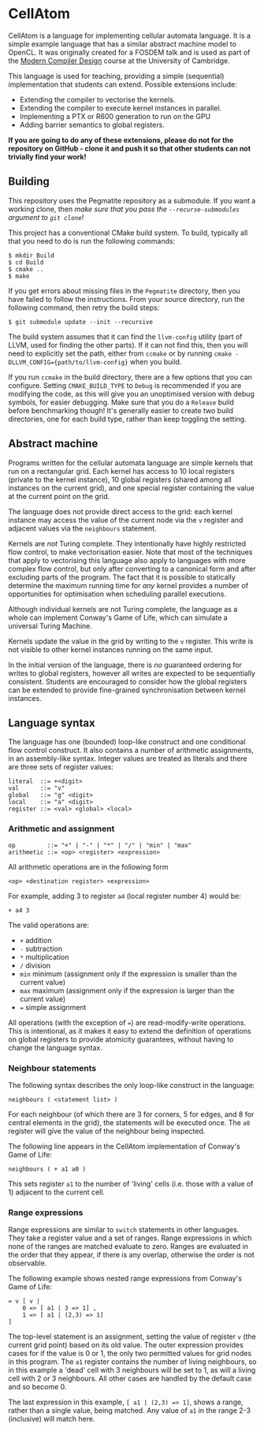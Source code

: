 CellAtom
========

CellAtom is a language for implementing cellular automata language. It is a
simple example language that has a similar abstract machine model to OpenCL.
It was originally created for a FOSDEM talk and is used as part of the [Modern
Compiler Design](http://www.cl.cam.ac.uk/teaching/1314/L25/) course at the
University of Cambridge.

This language is used for teaching, providing a simple (sequential)
implementation that students can extend.  Possible extensions include:

- Extending the compiler to vectorise the kernels.
- Extending the compiler to execute kernel instances in parallel.
- Implementing a PTX or R600 generation to run on the GPU
- Adding barrier semantics to global registers.

**If you are going to do any of these extensions, please do not for the
repository on GitHub - clone it and push it so that other students can not
trivially find your work!**

Building
--------

This repository uses the Pegmatite repository as a submodule.  If you want a
working clone, then *make sure that you pass the `--recurse-submodules`
argument to `git clone`!*  

This project has a conventional CMake build system.  To build, typically all
that you need to do is run the following commands:

	$ mkdir Build
	$ cd Build
	$ cmake ..
	$ make

If you get errors about missing files in the `Pegmatite` directory, then you
have failed to follow the instructions.  From your source directory, run the
following command, then retry the build steps:

	$ git submodule update --init --recursive

The build system assumes that it can find the `llvm-config` utility (part of
LLVM, used for finding the other parts).  If it can not find this, then you
will need to explicitly set the path, either from `ccmake` or by running
`cmake -DLLVM_CONFIG={path/to/llvm-config}` when you build.

If you run `ccmake` in the build directory, there are a few options that you
can configure.  Setting `CMAKE_BUILD_TYPE` to `Debug` is recommended if you are
modifying the code, as this will give you an unoptimised version with debug
symbols, for easier debugging.  Make sure that you do a `Release` build before
benchmarking though!  It's generally easier to create two build directories,
one for each build type, rather than keep toggling the setting.

Abstract machine
----------------

Programs written for the cellular automata language are simple kernels that run
on a rectangular grid.  Each kernel has access to 10 local registers (private
to the kernel instance), 10 global registers (shared among all instances on the
current grid), and one special register containing the value at the current
point on the grid.

The language does not provide direct access to the grid: each kernel instance
may access the value of the current node via the `v` register and adjacent
values via the `neighbours` statement.

Kernels are *not* Turing complete.  They intentionally have highly restricted
flow control, to make vectorisation easier.  Note that most of the techniques
that apply to vectorising this language also apply to languages with more
complex flow control, but only after converting to a canonical form and after
excluding parts of the program.  The fact that it is possible to statically
determine the maximum running time for *any* kernel provides a number of
opportunities for optimisation when scheduling parallel executions.

Although individual kernels are not Turing complete, the language as a whole
can implement Conway's Game of Life, which can simulate a universal Turing
Machine.

Kernels update the value in the grid by writing to the `v` register.  This
write is not visible to other kernel instances running on the same input.

In the initial version of the language, there is *no* guaranteed ordering for
writes to global registers, however all writes are expected to be sequentially
consistent.  Students are encouraged to consider how the global registers can
be extended to provide fine-grained synchronisation between kernel instances.

Language syntax
---------------

The language has one (bounded) loop-like construct and one conditional flow
control construct.  It also contains a number of arithmetic assignments, in an
assembly-like syntax.  Integer values are treated as literals and there are
three sets of register values:

	literal  ::= +<digit>
	val      ::= "v"
	global   ::= "g" <digit>
	local    ::= "a" <digit>
	register ::= <val> <global> <local>

### Arithmetic and assignment

	op         ::= "+" | "-" | "*" | "/" | "min" | "max"
	arithmetic ::= <op> <register> <expression>

All arithmetic operations are in the following form 

	<op> <destination register> <expression>

For example, adding 3 to register `a4` (local register number 4) would be:

	+ a4 3

The valid operations are:

- `+` addition
- `-` subtraction
- `*` multiplication
- `/` division
- `min` minimum (assignment only if the expression is smaller than the current
  value)
- `max` maximum (assignment only if the expression is larger than the current
  value)
- `=` simple assignment

All operations (with the exception of `=`) are read-modify-write operations.
This is intentional, as it makes it easy to extend the definition of operations
on global registers to provide atomicity guarantees, without having to change
the language syntax.

### Neighbour statements

The following syntax describes the only loop-like construct in the language:

	neighbours ( <statement list> )

For each neighbour (of which there are 3 for corners, 5 for edges, and 8 for
central elements in the grid), the statements will be executed once.  The `a0`
register will give the value of the neighbour being inspected.

The following line appears in the CellAtom implementation of Conway's Game of Life:

	neighbours ( + a1 a0 )

This sets register `a1` to the number of 'living' cells (i.e. those with a
value of 1) adjacent to the current cell.


### Range expressions

Range expressions are similar to `switch` statements in other languages.  They
take a register value and a set of ranges.  Range expressions in which none of
the ranges are matched evaluate to zero.  Ranges are evaluated in the order
that they appear, if there is any overlap, otherwise the order is not
observable.

The following example shows nested range expressions from Conway's Game of
Life:

	= v [ v |
		0 => [ a1 | 3 => 1] ,
		1 => [ a1 | (2,3) => 1]
	]

The top-level statement is an assignment, setting the value of register `v`
(the current grid point) based on its old value.  The outer expression provides
cases for if the value is 0 or 1, the only two permitted values for grid nodes
in this program.  The `a1` register contains the number of living neighbours,
so in this example a 'dead' cell with 3 neighbours will be set to 1, as will a
living cell with 2 or 3 neighbours.  All other cases are handled by the default
case and so become 0.

The last expression in this example, `[ a1 | (2,3) => 1]`, shows a range,
rather than a single value, being matched.  Any value of `a1` in the range 2-3
(inclusive) will match here.
